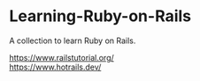 # Learning-Ruby-on-Rails
A collection to learn Ruby on Rails.


https://www.railstutorial.org/  
https://www.hotrails.dev/
